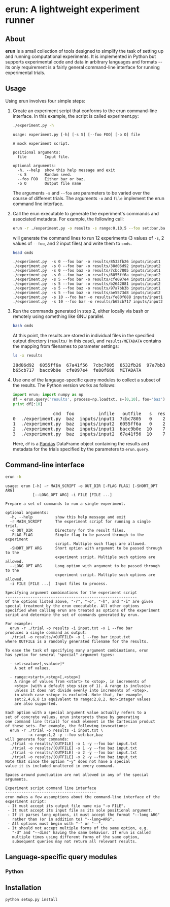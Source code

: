 
# erun: A lightweight experiment runner

## About

**erun** is a small collection of tools designed to simplify the task of setting up and running computational experiments. It is implemented in Python but supports experimental code and data in arbitrary languages and formats -- its only requirement is a fairly general command-line interface for running experimental trials.

## Usage

Using erun involves four simple steps:

1.  Create an experiment script that conforms to the erun command-line interface. In this example, the script is called experiment.py:
    
    ```sh
    ./experiment.py -h
    ```
    
        usage: experiment.py [-h] [-s S] [--foo FOO] [-o O] file
        
        A mock experiment script.
        
        positional arguments:
          file        Input file.
        
        optional arguments:
          -h, --help  show this help message and exit
          -s S        Random seed.
          --foo FOO   Either bar or baz.
          -o O        Output file name
    
    The arguments `-s` and `--foo` are parameters to be varied over the course of different trials. The arguments `-o` and `file` implement the erun command line interface.

2.  Call the erun executable to generate the experiment's commands and associated metadata. For example, the following call:
    
    ```sh
    erun -r ./experiment.py -o results -s range:0,10,5 --foo set:bar,baz -i inputs/input1 inputs/input2 >cmds
    ```
    
    will generate the command lines to run 12 experiments (3 values of `-s`, 2 values of `--foo`, and 2 input files) and write them to `cmds`.
    
    ```sh
    head cmds
    ```
    
        ./experiment.py  -s 0 --foo bar -o results/8532fb26 inputs/input1
        ./experiment.py  -s 0 --foo bar -o results/38d06d92 inputs/input2
        ./experiment.py  -s 0 --foo baz -o results/7cbc7805 inputs/input1
        ./experiment.py  -s 0 --foo baz -o results/6055ff6a inputs/input2
        ./experiment.py  -s 5 --foo bar -o results/cfe097e4 inputs/input1
        ./experiment.py  -s 5 --foo bar -o results/b2642081 inputs/input2
        ./experiment.py  -s 5 --foo baz -o results/97a7bb3b inputs/input1
        ./experiment.py  -s 5 --foo baz -o results/ae5573d8 inputs/input2
        ./experiment.py  -s 10 --foo bar -o results/fe80f688 inputs/input1
        ./experiment.py  -s 10 --foo bar -o results/b65cb717 inputs/input2

3.  Run the commands generated in step 2, either locally via bash or remotely using something like GNU parallel.
    
    ```sh
    bash cmds
    ```
    
    At this point, the results are stored in individual files in the specified output directory (`results/` in this case), and `results/METADATA` contains the mapping from filenames to parameter settings:
    
    ```sh
    ls -x results
    ```
    
    <pre class="example">
    38d06d92  6055ff6a  67a41f56  7cbc7805  8532fb26  97a7bb3b  ae5573d8  b2642081
    b65cb717  bacc9b0e  cfe097e4  fe80f688  METADATA
    </pre>

4.  Use one of the language-specific query modules to collect a subset of the results. The Python version works as follows:
    
    ```python
    import erun; import numpy as np
    df = erun.query('results', process=np.loadtxt, s=[0,10], foo='baz')
    print df[:10]
    ```
    
    <pre class="example">
                   cmd  foo         infile   outfile   s  res
    0  ./experiment.py  baz  inputs/input1  7cbc7805   0    2
    1  ./experiment.py  baz  inputs/input2  6055ff6a   0    2
    2  ./experiment.py  baz  inputs/input1  bacc9b0e  10    7
    3  ./experiment.py  baz  inputs/input2  67a41f56  10    7
    </pre>
    
    Here, `df` is a [Pandas](<http://pandas.pydata.org>) DataFrame object containing the results and metadata for the trials specified by the parameters to `erun.query`.

## Command-line interface

```sh
erun -h
```

    usage: erun [-h] -r MAIN_SCRIPT -o OUT_DIR [-FLAG FLAG] [-SHORT_OPT ARG]
                [--LONG_OPT ARG] -i FILE [FILE ...]
    
    Prepare a set of commands to run a single experiment.
    
    optional arguments:
      -h, --help          show this help message and exit
      -r MAIN_SCRIPT      The experiment script for running a single trial.
      -o OUT_DIR          Directory for the result files.
      -FLAG FLAG          Simple flag to be passed through to the experiment
                          script. Multiple such flags are allowed.
      -SHORT_OPT ARG      Short option with argument to be passed through to the
                          experiment script. Multiple such options are allowed.
      --LONG_OPT ARG      Long option with argument to be passed through to the
                          experiment script. Multiple such options are allowed.
      -i FILE [FILE ...]  Input files to process.
    
    Specifying argument combinations for the experiment script
    ----------------------------------------------------------
    Of the options listed above, "-r", "-o", "-h", and "-i" are given
    special treatment by the erun executable. All other options
    specified when calling erun are treated as options of the experiment
    script and determine the set of commands generated by erun.
    
    For example:
      erun -r ./trial -o results -i input.txt -x 1 --foo bar
    produces a single command as output:
      ./trial -o results/<OUTFILE> -x 1 --foo bar input.txt
    where OUTFILE is a randomly generated filename for the results.
    
    To ease the task of specifying many argument combinations, erun
    has syntax for several "special" argument types:
    
      - set:<value>[,<value>]*
        A set of values.
    
      - range:<start>,<stop>[,<step>]
        A range of values from <start> to <stop>, in increments of
        <step> (with a default step size of 1). A range is inclusive
        unless it does not divide evenly into increments of <step>,
        in which case <stop> is excluded. Note that, for example,
        set:2,4,6,8 is equivalent to range:2,8,2. Non-integer values
        are also supported.
    
    Each option with a special argument value actually refers to a
    set of concrete values. erun interprets these by generating
    one command line (trial) for each element in the Cartesian product
    of these sets. For example, the following invocations:
      erun -r ./trial -o results -i input.txt \
              -x range:1,2 -y --foo set:bar,baz
    will generate four commands:
      ./trial -o results/[OUTFILE] -x 1 -y --foo bar input.txt
      ./trial -o results/[OUTFILE] -x 1 -y --foo baz input.txt
      ./trial -o results/[OUTFILE] -x 2 -y --foo bar input.txt
      ./trial -o results/[OUTFILE] -x 2 -y --foo baz input.txt
    Note that since the option "-y" does not have a special
    value it is included unaltered in every command.
    
    Spaces around punctuation are not allowed in any of the special
    arguments.
    
    Experiment script command line interface
    ----------------------------------------
    erun makes a few assumptions about the command-line interface of the
    experiment script:
     - It must accept its output file name via "-o FILE".
     - It must accept its input file as its sole positional argument.
     - If it parses long options, it must accept the format "--long ARG"
       rather than (or in addition to) "--long=ARG".
     - All options must begin with "-" or "--".
     - It should not accept multiple forms of the same option, e.g.
       "-d" and "--dims" having the same behavior. If erun is called
       multiple times using different forms of the same option,
       subsequent queries may not return all relevant results.

## Language-specific query modules

### Python

## Installation

`python setup.py install`
